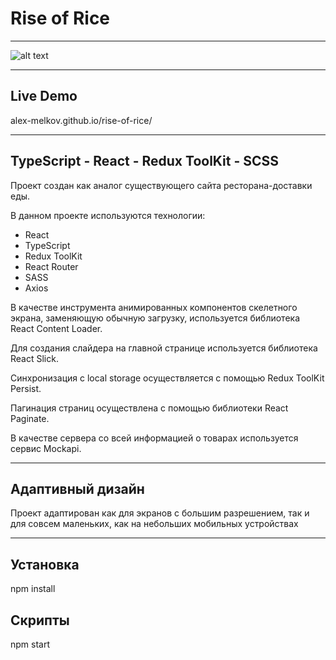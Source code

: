 # Rise of Rice

---

![alt text](./rise-of-rice.gif.gif)

---

## Live Demo

alex-melkov.github.io/rise-of-rice/

---

## TypeScript - React - Redux ToolKit - SCSS

Проект создан как аналог существующего сайта ресторана-доставки еды.

В данном проекте используются технологии:

- React
- TypeScript
- Redux ToolKit
- React Router
- SASS
- Axios

В качестве инструмента анимированных компонентов скелетного экрана, заменяющую обычную загрузку, используется библиотека React Content Loader.

Для создания слайдера на главной странице используется библиотека React Slick.

Синхронизация с local storage осуществляется с помощью Redux ToolKit Persist.

Пагинация страниц осуществлена с помощью библиотеки React Paginate.

В качестве сервера со всей информацией о товарах используется сервис Mockapi.

---

## Адаптивный дизайн

Проект адаптирован как для экранов с большим разрешением, так и для совсем маленьких, как на небольших мобильных устройствах

---

## Установка

npm install

## Скрипты

npm start
